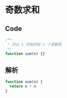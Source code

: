 # 奇数求和

## Code

```ts
/**
 * 求从 1 开始的前 n 个奇数和
 */
function sum(n) {}
```

## 解析

```ts
function sum(n) {
  return n * n
}
```
